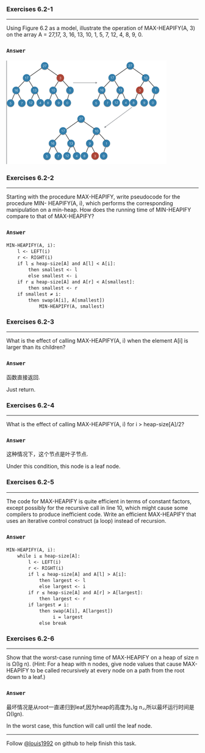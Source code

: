 ### Exercises 6.2-1
***
Using Figure 6.2 as a model, illustrate the operation of MAX-HEAPIFY(A, 3) on the array A = 27,17, 3, 16, 13, 10, 1, 5, 7, 12, 4, 8, 9, 0.


### `Answer`
![](./repo/s2/1.png)


### Exercises 6.2-2
***
Starting with the procedure MAX-HEAPIFY, write pseudocode for the procedure MIN- HEAPIFY(A, i), which performs the corresponding manipulation on a min-heap. How does the running time of MIN-HEAPIFY compare to that of MAX-HEAPIFY?


### `Answer`

	MIN-HEAPIFY(A, i):
		l <- LEFT(i)
		r <- RIGHT(i)
		if l ≤ heap-size[A] and A[l] < A[i]:
			then smallest <- l
			else smallest <- i
		if r ≤ heap-size[A] and A[r] < A[smallest]:
			then smallest <- r
		if smallest ≠ i:
			then swap(A[i], A[smallest])
				MIN-HEAPIFY(A, smallest)

### Exercises 6.2-3
***
What is the effect of calling MAX-HEAPIFY(A, i) when the element A[i] is larger than its children?

### `Answer`
函数直接返回.

Just return.

### Exercises 6.2-4
***
What is the effect of calling MAX-HEAPIFY(A, i) for i > heap-size[A]/2?

### `Answer`
这种情况下，这个节点是叶子节点.

Under this condition, this node is a leaf node.

### Exercises 6.2-5
***
The code for MAX-HEAPIFY is quite efficient in terms of constant factors, except possibly for the recursive call in line 10, which might cause some compilers to produce inefficient code. Write an efficient MAX-HEAPIFY that uses an iterative control construct (a loop) instead of recursion.

### `Answer`

	MIN-HEAPIFY(A, i):
		while i ≤ heap-size[A]:
			l <- LEFT(i)
			r <- RIGHT(i)
			if l ≤ heap-size[A] and A[l] > A[i]:
				then largest <- l
				else largest <- i
			if r ≤ heap-size[A] and A[r] > A[largest]:
				then largest <- r
			if largest ≠ i:
				then swap(A[i], A[largest])
					 i = largest
				else break

### Exercises 6.2-6
***
Show that the worst-case running time of MAX-HEAPIFY on a heap of size n is Ω(lg n). (Hint: For a heap with n nodes, give node values that cause MAX-HEAPIFY to be called recursively at every node on a path from the root down to a leaf.)

### `Answer`
最坏情况是从root一直递归到leaf,因为heap的高度为⌞lg n⌟,所以最坏运行时间是Ω(lgn).

In the worst case, this function will call until the leaf node.

***
Follow [@louis1992](https://github.com/gzc) on github to help finish this task.

